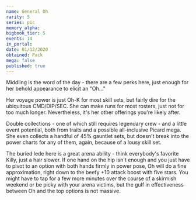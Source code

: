 ```yaml
---
name: General Oh
rarity: 5
series: pic
memory_alpha:
bigbook_tier: 5
events: 14
in_portal:
date: 01/12/2020
obtained: Pack
mega: false
published: true
---
```


Middling is the word of the day - there are a few perks here, just enough for her behold appearance to elicit an "Oh..."

Her voyage power is just Oh-K for most skill sets, but fairly dire for the ubiquitous CMD/DIP/SEC. She can make runs for most rosters, just not for too much longer. Nevertheless, it's her other offerings you're likely after.

Double collections - one of which still requires legendary crew - and a little event potential, both from traits and a possible all-inclusive Picard mega. She even collects a handful of 45% gauntlet sets, but doesn't break into the power charts for any of them, again, because of a lousy skill set.

The buried lede here is a great arena ability - think everybody's favorite Killy, just a hair slower. If one hand on the hip isn't enough and you just have to pivot to an option with both hands firmly in power pose, Oh will do a fine approximation, right down to the beefy +10 attack boost with five stars. You might have to tap for a few more minutes over the course of a skirmish weekend or be picky with your arena victims, but the gulf in effectiveness between Oh and the top options is not massive.
